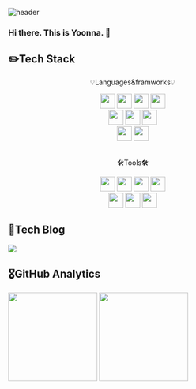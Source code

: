 <!--
**yoonnable/yoonnable** is a ✨ _special_ ✨ repository because its `README.md` (this file) appears on your GitHub profile.

Here are some ideas to get you started:

- 🔭 I’m currently working on ...
- 🌱 I’m currently learning ...
- 👯 I’m looking to collaborate on ...
- 🤔 I’m looking for help with ...
- 💬 Ask me about ...
- 📫 How to reach me: ...
- 😄 Pronouns: ...
- ⚡ Fun fact: ...
-->
![header](https://capsule-render.vercel.app/api?type=waving&color=gradient&customColorList=2&height=220&section=header&text=YOONNA&fontSize=55&animation=twinkling)

### Hi there. This is Yoonna. 👋

## ✏️Tech Stack
<p align="center">💡Languages&framworks💡</p>
<div align="center">
    <img src="https://img.shields.io/badge/Java-007396?style=flat&logo=Java&logoColor=white" height="30em"/>
    <img src="https://img.shields.io/badge/spring-6DB33F?style=flat&logo=spring&logoColor=white"  height="30em"/>
    <img src="https://img.shields.io/badge/MySQL-4479A1?style=flat&logo=mysql&logoColor=white"  height="30em"/>
    <img src="https://img.shields.io/badge/oracle SQL-F80000?style=flat&logo=oracle&logoColor=white"  height="30em"/>
</div>
<div align="center">
    <img src="https://img.shields.io/badge/JavaScript-F7DF1E?style=flat&logo=javascript&logoColor=white"  height="30em"/>
    <img src="https://img.shields.io/badge/Vue.js-4FC08D?style=flat&logo=vuedotjs&logoColor=white"  height="30em"/>
    <img src="https://img.shields.io/badge/JQuery-0769AD?style=flat&logo=jquery&logoColor=white"  height="30em"/>
</div>
<div align="center">
    <img src="https://img.shields.io/badge/HTML5-E34F26?style=flat&logo=HTML5&logoColor=white"  height="30em"/>
    <img src="https://img.shields.io/badge/CSS3-1572B6?style=flat&logo=CSS3&logoColor=white"  height="30em"/>
</div>
</br>
<p align="center">🛠️Tools🛠️</p>
<div align="center">
    <img src="https://img.shields.io/badge/Tomcat-F8DC75?style=flat&logo=apachetomcat&logoColor=white"  height="30em"/>
    <img src="https://img.shields.io/badge/gradle-02303A?style=flat&logo=gradle&logoColor=white"  height="30em"/>
    <img src="https://img.shields.io/badge/Maven-C71A36?style=flat&logo=apachemaven&logoColor=white"  height="30em"/>
    <img src="https://img.shields.io/badge/Github-181717?style=flat&logo=github&logoColor=white"  height="30em"/>
</div>
<div align="center">
    <img src="https://img.shields.io/badge/SVN-809CC9?style=flat&logo=subversion&logoColor=white"  height="30em"/>
    <img src="https://img.shields.io/badge/Eclips IDE-2C2255?style=flat&logo=eclipseide&logoColor=white"  height="30em"/>
    <img src="https://img.shields.io/badge/VScode-007ACC?style=flat&logo=visualstudiocode&logoColor=white"  height="30em"/>
</div>

## 🔎Tech Blog
<a href="https://lyn0413.tistory.com/" target="_blank">
<img src="https://img.shields.io/badge/Blog-000000?style=flat&logo=tistory&logoColor=white" />
</a>

## 🎖️GitHub Analytics
<span>
<img height="180em" src="https://github-readme-stats-eight-theta.vercel.app/api?username=yoonnable&show_icons=true&theme=material-palenight&include_all_commits=true&count_private=true"/>
<img height="180em" src="https://github-readme-stats-eight-theta.vercel.app/api/top-langs/?username=yoonnable&layout=compact&langs_count=8&theme=material-palenight"/>
</span>

